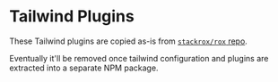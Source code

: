 # Tailwind Plugins

These Tailwind plugins are copied as-is from
[`stackrox/rox` repo](https://github.com/stackrox/rox/tree/master/ui/tailwind-plugins).

Eventually it'll be removed once tailwind configuration and plugins are
extracted into a separate NPM package.
